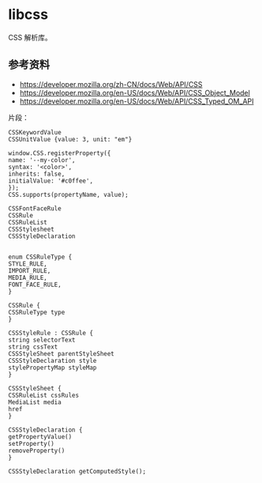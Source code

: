 # libcss

CSS 解析库。

## 参考资料

- https://developer.mozilla.org/zh-CN/docs/Web/API/CSS
- https://developer.mozilla.org/en-US/docs/Web/API/CSS_Object_Model
- https://developer.mozilla.org/en-US/docs/Web/API/CSS_Typed_OM_API

片段：

```text
CSSKeywordValue
CSSUnitValue {value: 3, unit: "em"}

window.CSS.registerProperty({
name: '--my-color',
syntax: '<color>',
inherits: false,
initialValue: '#c0ffee',
});
CSS.supports(propertyName, value);

CSSFontFaceRule
CSSRule
CSSRuleList
CSSStylesheet
CSSStyleDeclaration


enum CSSRuleType {
STYLE_RULE,
IMPORT_RULE,
MEDIA_RULE,
FONT_FACE_RULE,
}

CSSRule {
CSSRuleType type
}

CSSStyleRule : CSSRule {
string selectorText
string cssText
CSSStyleSheet parentStyleSheet
CSSStyleDeclaration style
stylePropertyMap styleMap
}

CSSStyleSheet {
CSSRuleList cssRules
MediaList media
href
}

CSSStyleDeclaration {
getPropertyValue()
setProperty()
removeProperty()
}

CSSStyleDeclaration getComputedStyle();

```
